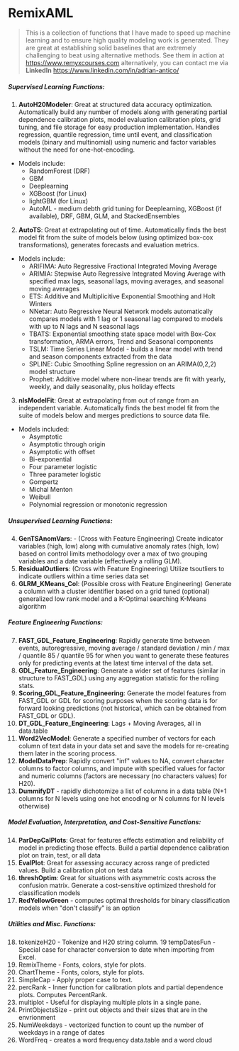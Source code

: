 # RemixAML
> This is a collection of functions that I have made to speed up machine learning and to ensure high quality modeling work is generated. They are great at establishing solid baselines that are extremely challenging to beat using alternative methods. See them in action at https://www.remyxcourses.com alternatively, you can contact me via **LinkedIn** https://www.linkedin.com/in/adrian-antico/
##### Supervised Learning Functions: 
1. **AutoH20Modeler**: Great at structured data accuracy optimization. Automatically build any number of models along with generating partial dependence calibration plots, model evaluation calibration plots, grid tuning, and file storage for easy production implementation. Handles regression, quantile regression, time until event, and classification models (binary and multinomial) using numeric and factor variables without the need for one-hot-encoding.
* Models include:
  * RandomForest (DRF)
  * GBM
  * Deeplearning
  * XGBoost (for Linux)
  * lightGBM (for Linux)
  * AutoML - medium debth grid tuning for Deeplearning, XGBoost (if available), DRF, GBM, GLM, and StackedEnsembles
2. **AutoTS**: Great at extrapolating out of time. Automatically finds the best model fit from the suite of models below (using optimized box-cox transformations), generates forecasts and evaluation metrics.
* Models include:
  * ARIFIMA: Auto Regressive Fractional Integrated Moving Average
  * ARIMIA: Stepwise Auto Regressive Integrated Moving Average with specified max lags, seasonal lags, moving averages, and seasonal moving averages
  * ETS: Additive and Multiplicitive Exponential Smoothing and Holt Winters
  * NNetar: Auto Regressive Neural Network models automatically compares models with 1 lag or 1 seasonal lag compared to models with up to N lags and N seasonal lags
  * TBATS: Exponential smoothing state space model with Box-Cox transformation, ARMA errors, Trend and Seasonal components
  * TSLM: Time Series Linear Model - builds a linear model with trend and season components extracted from the data
  * SPLINE: Cubic Smoothing Spline regression on an ARIMA(0,2,2) model structure
  * Prophet: Additive model where non-linear trends are fit with yearly, weekly, and daily seasonality, plus holiday effects
3. **nlsModelFit**: Great at extrapolating from out of range from an independent variable. Automatically finds the best model fit from the suite of models below and merges predictions to source data file.
* Models included:
  * Asymptotic
  * Asymptotic through origin
  * Asymptotic with offset
  * Bi-exponential
  * Four parameter logistic
  * Three parameter logistic
  * Gompertz
  * Michal Menton
  * Weibull
  * Polynomial regression or monotonic regression

##### Unsupervised Learning Functions: 
4. **GenTSAnomVars**: - (Cross with Feature Engineering) Create indicator variables (high, low) along with cumulative anomaly rates (high, low) based on control limits methodology over a max of two grouping variables and a date variable (effectively a rolling GLM).
5. **ResidualOutliers**: (Cross with Feature Engineering) Utilize tsoutliers to indicate outliers within a time series data set
6. **GLRM_KMeans_Col**: (Possible cross with Feature Engineering) Generate a column with a cluster identifier based on a grid tuned (optional) generalized low rank model and a K-Optimal searching K-Means algorithm

##### Feature Engineering Functions: 
7. **FAST_GDL_Feature_Engineering**: Rapidly generate time between events, autoregressive, moving average / standard deviation / min / max / quantile 85 / quantile 95 for when you want to generate these features only for predicting events at the latest time interval of the data set.
8. **GDL_Feature_Engineering**: Generate a wider set of features (similar in structure to FAST_GDL) using any aggregation statistic for the rolling stats.
9. **Scoring_GDL_Feature_Engineering**: Generate the model features from FAST_GDL or GDL for scoring purposes when the scoring data is for forward looking predictions (not historical, which can be obtained from FAST_GDL or GDL).
10. **DT_GDL_Feature_Engineering**: Lags + Moving Averages, all in data.table
11. **Word2VecModel**: Generate a specified number of vectors for each column of text data in your data set and save the models for re-creating them later in the scoring process.
12. **ModelDataPrep**: Rapidly convert "inf" values to NA, convert character columns to factor columns, and impute with specified values for factor and numeric columns (factors are necessary (no characters values) for H20).
13. **DummifyDT** - rapidly dichotomize a list of columns in a data table (N+1 columns for N levels using one hot encoding or N columns for N levels otherwise)

##### Model Evaluation, Interpretation, and Cost-Sensitive Functions: 
14. **ParDepCalPlots**: Great for features effects estimation and reliability of model in predicting those effects. Build a partial dependence calibration plot on train, test, or all data
15. **EvalPlot**: Great for assessing accuracy across range of predicted values. Build a calibration plot on test data
16. **threshOptim**: Great for situations with asymmetric costs across the confusion matrix. Generate a cost-sensitive optimized threshold for classification models
17. **RedYellowGreen** - computes optimal thresholds for binary classification models when "don't classify" is an option

##### Utilities and Misc. Functions:
18. tokenizeH20 - Tokenize and H20 string column.
19 tempDatesFun - Special case for character conversion to date when importing from Excel.
20. RemixTheme - Fonts, colors, style for plots.
21. ChartTheme - Fonts, colors, style for plots.
22. SimpleCap - Apply proper case to text.
23. percRank - Inner function for calibration plots and partial dependence plots. Computes PercentRank.
24. multiplot - Useful for displaying multiple plots in a single pane.
25. PrintObjectsSize - print out objects and their sizes that are in the envrionment
26. NumWeekdays - vectorized function to count up the number of weekdays in a range of dates
27. WordFreq - creates a word frequency data.table and a word cloud
